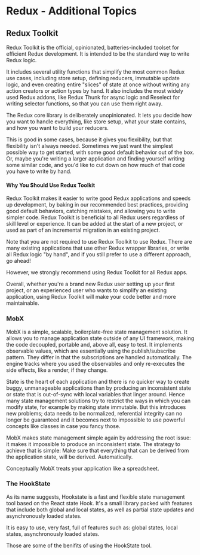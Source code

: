 # Redux - Additional Topics

## Redux Toolkit

Redux Toolkit is the official, opinionated, batteries-included toolset for efficient Redux development. It is intended to be the standard way to write Redux logic.

It includes several utility functions that simplify the most common Redux use cases, including store setup, defining reducers, immutable update logic, and even creating entire "slices" of state at once without writing any action creators or action types by hand. It also includes the most widely used Redux addons, like Redux Thunk for async logic and Reselect for writing selector functions, so that you can use them right away.

The Redux core library is deliberately unopinionated. It lets you decide how you want to handle everything, like store setup, what your state contains, and how you want to build your reducers.

This is good in some cases, because it gives you flexibility, but that flexibility isn't always needed. Sometimes we just want the simplest possible way to get started, with some good default behavior out of the box. Or, maybe you're writing a larger application and finding yourself writing some similar code, and you'd like to cut down on how much of that code you have to write by hand.

#### Why You Should Use Redux Toolkit

Redux Toolkit makes it easier to write good Redux applications and speeds up development, by baking in our recommended best practices, providing good default behaviors, catching mistakes, and allowing you to write simpler code. Redux Toolkit is beneficial to all Redux users regardless of skill level or experience. It can be added at the start of a new project, or used as part of an incremental migration in an existing project.

Note that you are not required to use Redux Toolkit to use Redux. There are many existing applications that use other Redux wrapper libraries, or write all Redux logic "by hand", and if you still prefer to use a different approach, go ahead!

However, we strongly recommend using Redux Toolkit for all Redux apps.

Overall, whether you're a brand new Redux user setting up your first project, or an experienced user who wants to simplify an existing application, using Redux Toolkit will make your code better and more maintainable.

### MobX

MobX is a simple, scalable, boilerplate-free state management solution. It allows you to manage application state outside of any UI framework, making the code decoupled, portable and, above all, easy to test. It implements observable values, which are essentially using the publish/subscribe pattern. They differ in that the subscriptions are handled automatically. The engine tracks where you used the observables and only re-executes the side effects, like a render, if they change.

State is the heart of each application and there is no quicker way to create buggy, unmanageable applications than by producing an inconsistent state or state that is out-of-sync with local variables that linger around. Hence many state management solutions try to restrict the ways in which you can modify state, for example by making state immutable. But this introduces new problems; data needs to be normalized, referential integrity can no longer be guaranteed and it becomes next to impossible to use powerful concepts like classes in case you fancy those.

MobX makes state management simple again by addressing the root issue: it makes it impossible to produce an inconsistent state. The strategy to achieve that is simple: Make sure that everything that can be derived from the application state, will be derived. Automatically.

Conceptually MobX treats your application like a spreadsheet.

### The HookState

As its name suggests, Hookstate is a fast and flexible state management tool based on the React state Hook. It's a small library packed with features that include both global and local states, as well as partial state updates and asynchronously loaded states.

It is easy to use, very fast, full of features such as: global states, local states, asynchronously loaded states.

Those are some of the benifits of using the HookState tool.
